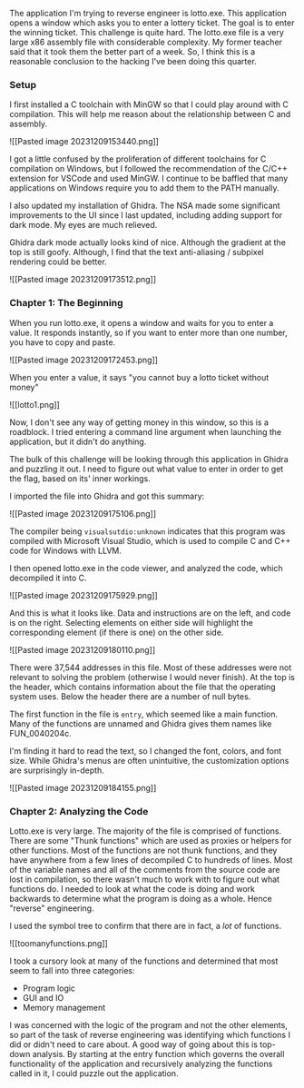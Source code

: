 The application I'm trying to reverse engineer is lotto.exe. This application opens a window which asks you to enter a lottery ticket. The goal is to enter the winning ticket. This challenge is quite hard. The lotto.exe file is a very large x86 assembly file with considerable complexity. My former teacher said that it took them the better part of a week. So, I think this is a reasonable conclusion to the hacking I've been doing this quarter.

### Setup

I first installed a C toolchain with MinGW so that I could play around with C compilation. This will help me reason about the relationship between C and assembly.

![[Pasted image 20231209153440.png]]

I got a little confused by the proliferation of different toolchains for C compilation on Windows, but I followed the recommendation of the C/C++ extension for VSCode and used MinGW. I continue to be baffled that many applications on Windows require you to add them to the PATH manually.

I also updated my installation of Ghidra. The NSA made some significant improvements to the UI since I last updated, including adding support for dark mode. My eyes are much relieved.

Ghidra dark mode actually looks kind of nice. Although the gradient at the top is still goofy. Although, I find that the text anti-aliasing / subpixel rendering could be better.

![[Pasted image 20231209173512.png]]

### Chapter 1: The Beginning

When you run lotto.exe, it opens a window and waits for you to enter a value. It responds instantly, so if you want to enter more than one number, you have to copy and paste.

![[Pasted image 20231209172453.png]]

When you enter a value, it says "you cannot buy a lotto ticket without money"

![[lotto1.png]]

Now, I don't see any way of getting money in this window, so this is a roadblock. I tried entering a command line argument when launching the application, but it didn't do anything.

The bulk of this challenge will be looking through this application in Ghidra and puzzling it out. I need to figure out what value to enter in order to get the flag, based on its' inner workings.

I imported the file into Ghidra and got this summary:

![[Pasted image 20231209175106.png]]

The compiler being `visualsutdio:unknown` indicates that this program was compiled with Microsoft Visual Studio, which is used to compile C and C++ code for Windows with LLVM.

I then opened lotto.exe in the code viewer, and analyzed the code, which decompiled it into C.

![[Pasted image 20231209175929.png]]

And this is what it looks like. Data and instructions are on the left, and code is on the right. Selecting elements on either side will highlight the corresponding element (if there is one) on the other side.

![[Pasted image 20231209180110.png]]

There were 37,544 addresses in this file. Most of these addresses were not relevant to solving the problem (otherwise I would never finish). At the top is the header, which contains information about the file that the operating system uses. Below the header there are a number of null bytes. 

The first function in the file is `entry`, which seemed like a main function. Many of the functions are unnamed and Ghidra gives them names like FUN_0040204c.

I'm finding it hard to read the text, so I changed the font, colors, and font size. While Ghidra's menus are often unintuitive, the customization options are surprisingly in-depth.

![[Pasted image 20231209184155.png]]

### Chapter 2: Analyzing the Code

Lotto.exe is very large. The majority of the file is comprised of functions. There are some "Thunk functions" which are used as proxies or helpers for other functions. Most of the functions are not thunk functions, and they have anywhere from a few lines of decompiled C to hundreds of lines. Most of the variable names and all of the comments from the source code are lost in compilation, so there wasn't much to work with to figure out what functions do. I needed to look at what the code is doing and work backwards to determine what the program is doing as a whole. Hence "reverse" engineering.

I used the symbol tree to confirm that there are in fact, a *lot* of functions.

![[toomanyfunctions.png]]

I took a cursory look at many of the functions and determined that most seem to fall into three categories:

- Program logic
- GUI and IO
- Memory management

I was concerned with the logic of the program and not the other elements, so part of the task of reverse engineering was identifying which functions I did or didn't need to care about. A good way of going about this is top-down analysis. By starting at the entry function which governs the overall functionality of the application and recursively analyzing the functions called in it, I could puzzle out the application.

